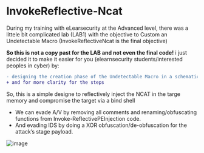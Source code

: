 # InvokeReflective-Ncat
During my training with eLearsecurity at the Advanced level, there was a littele bit complicated lab (LAB1) with the objective to Custom an Undetectable Macro (InvokeReflectiveNcat is the final objective)

**So this is not a copy past for the LAB and not even the final code!**
i just decided it to make it easier for you (elearnsecurity students/interested peoples in cyber) by:
```diff
- designing the creation phase of the Undetectable Macro in a schematic way
+ and for more clarity for the steps
```
So, this is a simple designe to reflectively inject the NCAT in the targe memory and compromise the target via a bind shell
- We can evade A/V by removing all comments and renaming/obfuscating functions from Invoke-ReflectivePEInjection code.
- And evading IDS by doing a XOR obfuscation/de-obfuscation for the attack’s stage payload.

![image](https://user-images.githubusercontent.com/26716241/132065528-3246c9f0-3e0a-451a-89fa-8fc43cdd13e1.png)
